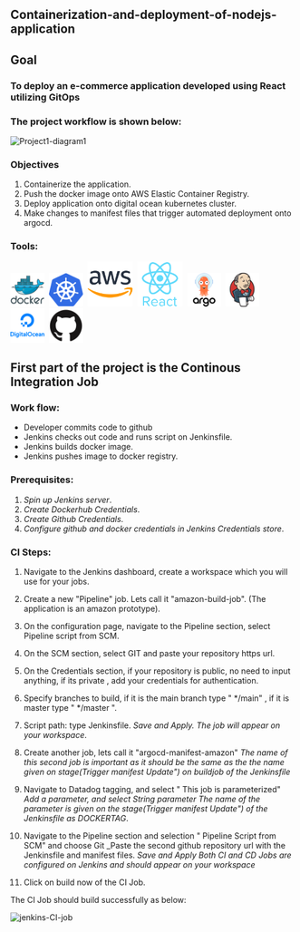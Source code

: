 ## Containerization-and-deployment-of-nodejs-application

## Goal
### To deploy an e-commerce application developed using React utilizing GitOps 

### The project workflow is shown below:


  ![Project1-diagram1](https://github.com/Noettie/End-to-End-automated-CI-CD-Pipeline-utilizing-GitOps-PART-ONE/assets/108426517/b56293f8-f11e-4745-80eb-edb06a1f4eb1) 



### Objectives

1. Containerize the application.
2. Push the docker image onto AWS Elastic Container Registry.
3. Deploy application onto digital ocean kubernetes cluster.
4. Make changes to manifest files that trigger automated deployment onto argocd.

### Tools:

<div>
  <img src="https://github.com/devicons/devicon/blob/master/icons/docker/docker-original-wordmark.svg" width="60"/>&nbsp;
  <img src="https://github.com/devicons/devicon/blob/master/icons/kubernetes/kubernetes-plain.svg" width="60"/>&nbsp;
  <img src="https://github.com/devicons/devicon/blob/master/icons/amazonwebservices/amazonwebservices-original-wordmark.svg" width="80"/>&nbsp;
  <img src="https://github.com/devicons/devicon/blob/master/icons/react/react-original-wordmark.svg" width="80"/>&nbsp;
  <img src="https://github.com/devicons/devicon/blob/master/icons/argocd/argocd-original-wordmark.svg" width="60"/>&nbsp;
  <img src="https://github.com/devicons/devicon/blob/master/icons/jenkins/jenkins-original.svg" width="60"/>&nbsp;
  <img src="https://github.com/devicons/devicon/blob/master/icons/digitalocean/digitalocean-original-wordmark.svg" width="60"/>&nbsp;
  <img src="https://github.com/devicons/devicon/blob/master/icons/github/github-original.svg" width="60"/>
<div>
  

## First part of the project is the Continous Integration Job

### Work flow:
* Developer commits code to github
* Jenkins checks out code and runs script on Jenkinsfile.
* Jenkins builds docker image.
* Jenkins pushes image to docker registry.

### Prerequisites:

1. _Spin up Jenkins server_.
2. _Create Dockerhub Credentials_.
3. _Create Github Credentials_.
4. _Configure github and docker credentials in Jenkins Credentials store_.

### CI Steps:

1. Navigate to the Jenkins dashboard, create a workspace which you will use for your jobs.
2. Create a new "Pipeline" job. Lets call it "amazon-build-job". (The application is an amazon prototype).
3. On the configuration page, navigate to the Pipeline section, select Pipeline script from SCM.
4. On the SCM section, select GIT and paste your repository https url.
5. On the Credentials section, if your repository is public, no need to input anything, if its private , add your credentials for authentication.
6. Specify branches to build, if it is the main branch type " */main" , if it is master type " */master ".
7. Script path: type Jenkinsfile.
_Save and Apply. The job will appear on your workspace_.
8. Create another job, lets call it "argocd-manifest-amazon"
_The name of this second job is important as it should be the same as the the name given on stage(Trigger manifest Update") on buildjob of the Jenkinsfile_
9. Navigate to Datadog tagging, and select " This job is parameterized"
_Add a parameter, and select String parameter_
_The name of the parameter is given on the  stage(Trigger manifest Update") of the Jenkinsfile as DOCKERTAG_.
10. Navigate to the Pipeline section and selection " Pipeline Script from SCM" and choose Git
_Paste the second github repository url with the Jenkinsfile and manifest files. 
_Save and Apply_
_Both CI and CD Jobs are configured on Jenkins and should appear on your workspace_

11. Click on build now of the CI Job.

The CI Job should build successfully as below: 

  ![jenkins-CI-job](https://github.com/Noettie/End-to-End-automated-CI-CD-Pipeline-utilizing-GitOps-PART-ONE/assets/108426517/a97788b6-7665-4cc1-b11f-7d9a7a1607bc)


 

   




